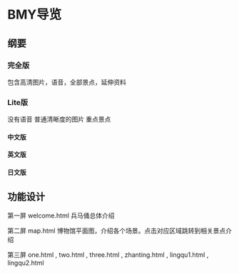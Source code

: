 # BMY导览


## 纲要



### 完全版
包含高清图片，语音，全部景点，延伸资料





### Lite版
没有语音
普通清晰度的图片
重点景点


#### 中文版


#### 英文版


#### 日文版



## 功能设计
第一屏  welcome.html 兵马俑总体介绍

第二屏  map.html  博物馆平面图，介绍各个场景。点击对应区域跳转到相关景点介绍

第三屏  one.html , two.html , three.html , zhanting.html , lingqu1.html , lingqu2.html
       
